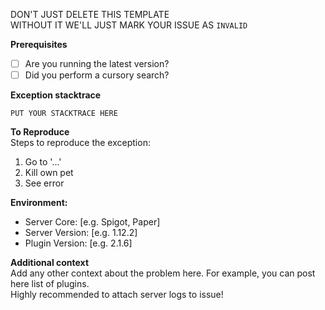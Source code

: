 DON'T JUST DELETE THIS TEMPLATE  
WITHOUT IT WE'LL JUST MARK YOUR ISSUE AS `INVALID`

**Prerequisites**  
* [ ] Are you running the latest version?
* [ ] Did you perform a cursory search?

**Exception stacktrace**  
```
PUT YOUR STACKTRACE HERE
```

**To Reproduce**  
Steps to reproduce the exception:
1. Go to '...'
2. Kill own pet
3. See error

**Environment:**  
 - Server Core: [e.g. Spigot, Paper]
 - Server Version: [e.g. 1.12.2]
 - Plugin Version: [e.g. 2.1.6]

**Additional context**  
Add any other context about the problem here. For example, you can post here list of plugins.  
Highly recommended to attach server logs to issue!
